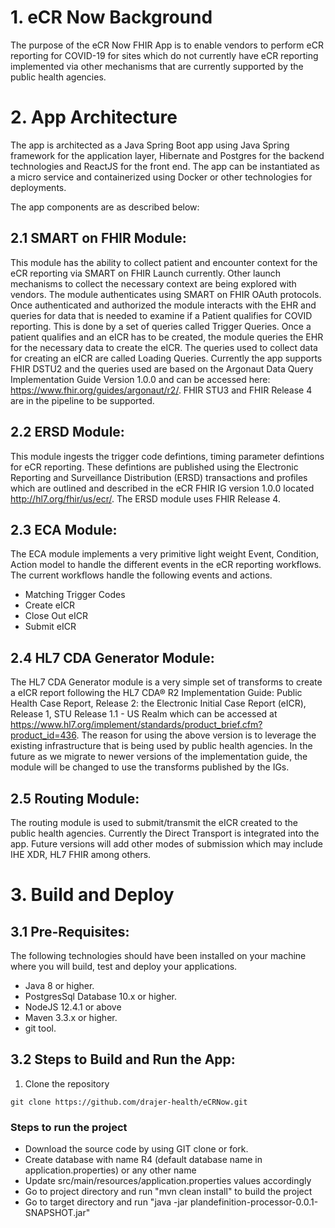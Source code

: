 # 1. eCR Now Background
The purpose of the eCR Now FHIR App is to enable vendors to perform eCR reporting for COVID-19 for sites which do not currently have eCR reporting implemented via other mechanisms that are currently supported by the public health agencies. 

# 2. App Architecture # 
The app is architected as a Java Spring Boot app using Java Spring framework for the application layer, Hibernate and Postgres for the backend technologies and ReactJS for the front end. The app can be instantiated as a micro service and containerized using Docker or other technologies for deployments. 

The app components are as described below:

## 2.1 SMART on FHIR Module: ##
This module has the ability to collect patient and encounter context for the eCR reporting via SMART on FHIR Launch currently. Other launch mechanisms to collect the necessary context are being explored with vendors. The module authenticates using SMART on FHIR OAuth protocols. Once authenticated and authorized the module interacts with the EHR and queries for data that is needed to examine if a Patient qualifies for COVID reporting. This is done by a set of queries called Trigger Queries. Once a patient qualifies and an eICR has to be created, the module queries the EHR for the necessary data to create the eICR. The queries used to collect data for creating an eICR are called Loading Queries. 
Currently the app supports FHIR DSTU2 and the queries used are based on the Argonaut Data Query Implementation Guide Version 1.0.0 and can be accessed here: https://www.fhir.org/guides/argonaut/r2/. FHIR STU3 and FHIR Release 4 are in the pipeline to be supported.

## 2.2 ERSD Module: ##
This module ingests the trigger code defintions, timing parameter defintions for eCR reporting. These defintions are published using the Electronic Reporting and Surveillance Distribution (ERSD) transactions and profiles which are outlined and described in the eCR FHIR IG version 1.0.0 located http://hl7.org/fhir/us/ecr/. The ERSD module uses FHIR Release 4.

## 2.3 ECA Module: ##
The ECA module implements a very primitive light weight Event, Condition, Action model to handle the different events in the eCR reporting workflows. The current workflows handle the following events and actions. 
* Matching Trigger Codes
* Create eICR
* Close Out eICR 
* Submit eICR

## 2.4 HL7 CDA Generator Module: ##
The HL7 CDA Generator module is a very simple set of transforms to create a eICR report following the HL7 CDA® R2 Implementation Guide: Public Health Case Report, Release 2: the Electronic Initial Case Report (eICR), Release 1, STU Release 1.1 - US Realm which can be accessed at https://www.hl7.org/implement/standards/product_brief.cfm?product_id=436. The reason for using the above version is to leverage the existing infrastructure that is being used by public health agencies. In the future as we migrate to newer versions of the implementation guide, the module will be changed to use the transforms published by the IGs.

## 2.5 Routing Module: ##
The routing module is used to submit/transmit the eICR created to the public health agencies. Currently the Direct Transport is integrated into the app. Future versions will add other modes of submission which may include IHE XDR, HL7 FHIR among others. 

# 3. Build and Deploy #

## 3.1 Pre-Requisites: ##
The following technologies should have been installed on your machine where you will build, test and deploy your applications.

* Java 8 or higher.
* PostgresSql Database 10.x or higher.
* NodeJS 12.4.1 or above
* Maven 3.3.x or higher.
* git tool.

## 3.2 Steps to Build and Run the App: ##

1. Clone the repository

```git clone https://github.com/drajer-health/eCRNow.git```

### Steps to run the project ###
* Download the source code by using GIT clone or fork.
* Create database with name R4 (default database name in application.properties) or any other name
* Update src/main/resources/application.properties values accordingly
* Go to project directory and run "mvn clean install" to build the project
* Go to target directory and run "java -jar plandefinition-processor-0.0.1-SNAPSHOT.jar"


